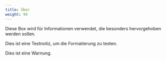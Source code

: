 ```yaml
---
title: Über
weight: 99
---
```


<p class="info">
Diese Box wird für Informationen verwendet, die besonders hervorgehoben werden sollen.
</p>

<p class="note">
Dies ist eine Testnotiz, um die Formatierung zu testen.
</p>

<p class="warning">
Dies ist eine Warnung.
</p>
